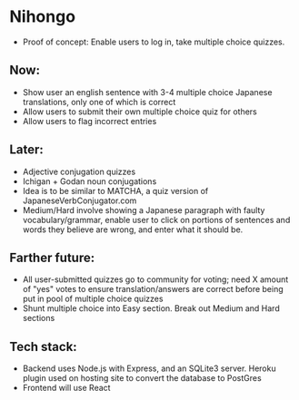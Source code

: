 # Nihongo

* Proof of concept: Enable users to log in, take multiple choice quizzes.

## Now:
* Show user an english sentence with 3-4 multiple choice Japanese translations, only one of which is correct
* Allow users to submit their own multiple choice quiz for others
* Allow users to flag incorrect entries
 
## Later: 
* Adjective conjugation quizzes
* Ichigan + Godan noun conjugations
* Idea is to be similar to MATCHA, a quiz version of JapaneseVerbConjugator.com
* Medium/Hard involve showing a Japanese paragraph with faulty vocabulary/grammar, enable user to click on portions of sentences and words they believe are wrong, and enter what it should be.

## Farther future:
* All user-submitted quizzes go to community for voting; need X amount of "yes" votes to ensure translation/answers are correct before being put in pool of multiple choice quizzes
* Shunt multiple choice into Easy section.  Break out Medium and Hard sections


## Tech stack:
* Backend uses Node.js with Express, and an SQLite3 server.  Heroku plugin used on hosting site to convert the database to PostGres
* Frontend will use React
